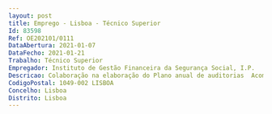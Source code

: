 ```yaml
--- 
layout: post
title: Emprego - Lisboa - Técnico Superior
Id: 83598
Ref: OE202101/0111
DataAbertura: 2021-01-07
DataFecho: 2021-01-21
Trabalho: Técnico Superior
Empregador: Instituto de Gestão Financeira da Segurança Social, I.P.
Descricao: Colaboração na elaboração do Plano anual de auditorias  Acompanhamento da atividade das instituições que integram o sistema de segurança social, nos domínios orçamental, económico e patrimonial, no âmbito do Sistema de Controlo Interno da Administração Financeira do Estado (SCIAFE)  Realização de auditorias aos procedimentos, sistemas de informação e ao processo contabilístico, à adequação dos sistemas de controlo interno e à conformidade dos registos contabilísticos do sistema de Segurança Social  Elaboração dos relatórios de auditoria  Colaborar na apresentação de propostas com vista à resolução de problemas que sejam detetados, bem como fomentar e dinamizar boas praticas nos domínios da área de competências do GASSS.
CodigoPostal: 1049-002 LISBOA
Concelho: Lisboa
Distrito: Lisboa
--- 
```

